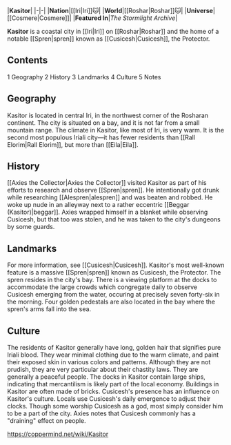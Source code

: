 |**Kasitor**|
|-|-|
|**Nation**|[[Iri\|Iri]]🐱︎|
|**World**|[[Roshar\|Roshar]]🐱︎|
|**Universe**|[[Cosmere\|Cosmere]]|
|**Featured In**|*The Stormlight Archive*|

**Kasitor** is a coastal city in [[Iri\|Iri]] on [[Roshar\|Roshar]] and the home of a notable [[Spren\|spren]] known as [[Cusicesh\|Cusicesh]], the Protector.

## Contents

1 Geography
2 History
3 Landmarks
4 Culture
5 Notes


## Geography
Kasitor is located in central Iri, in the northwest corner of the Rosharan continent. The city is situated on a bay, and it is not far from a small mountain range. The climate in Kasitor, like most of Iri, is very warm. It is the second most populous Iriali city—it has fewer residents than [[Rall Elorim\|Rall Elorim]], but more than [[Eila\|Eila]].

## History
[[Axies the Collector\|Axies the Collector]] visited Kasitor as part of his efforts to research and observe [[Spren\|spren]]. He intentionally got drunk while researching [[Alespren\|alespren]] and was beaten and robbed. He woke up nude in an alleyway next to a rather eccentric [[Beggar (Kasitor)\|beggar]]. Axies wrapped himself in a blanket while observing Cusicesh, but that too was stolen, and he was taken to the city's dungeons by some guards.

## Landmarks
For more information, see [[Cusicesh\|Cusicesh]].
Kasitor's most well-known feature is a massive [[Spren\|spren]] known as Cusicesh, the Protector. The spren resides in the city's bay. There is a viewing platform at the docks to accommodate the large crowds which congregate daily to observe Cusicesh emerging from the water, occuring at precisely seven forty-six in the morning. Four golden pedestals are also located in the bay where the spren's arms fall into the sea.

## Culture
The residents of Kasitor generally have long, golden hair that signifies pure Iriali blood. They wear minimal clothing due to the warm climate, and paint their exposed skin in various colors and patterns. Although they are not prudish, they are very particular about their chastity laws. They are generally a peaceful people.
The docks in Kasitor contain large ships, indicating that mercantilism is likely part of the local economy. Buildings in Kasitor are often made of bricks.
Cusicesh's presence has an influence on Kasitor's culture. Locals use Cusicesh's daily emergence to adjust their clocks. Though some worship Cusicesh as a god, most simply consider him to be a part of the city. Axies notes that Cusicesh commonly has a "draining" effect on people.



https://coppermind.net/wiki/Kasitor